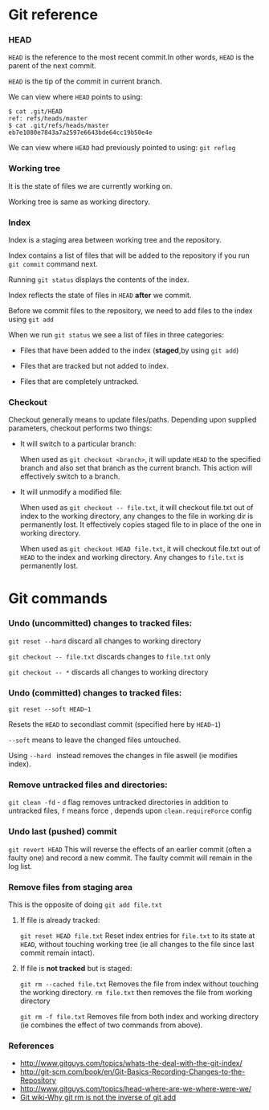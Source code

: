 Git reference
===

### HEAD

`HEAD` is the reference to the most recent commit.In other words, `HEAD` is the parent of the next commit.

`HEAD` is the tip of the commit in current branch.

We can view where `HEAD` points to using:

```
$ cat .git/HEAD
ref: refs/heads/master
$ cat .git/refs/heads/master
eb7e1080e7843a7a2597e6643bde64cc19b50e4e
```
We can view where `HEAD` had previously pointed to using: `git reflog`

### Working tree

It is the state of files we are currently working on.

Working tree is same as working directory.

### Index
Index is a staging area between working tree and the repository.

Index contains a list of files that will be added to the repository if you run `git commit` command next.

Running `git status` displays the contents of the index.

Index reflects the state of files in `HEAD` **after** we commit.

Before we commit files to the repository, we need to add files to the index using `git add`

When we run `git status` we see a list of files in three categories:

* Files that have been added to the index (**staged**,by using `git add`)

* Files that are tracked but not added to index.

* Files that are completely untracked.


### Checkout

Checkout generally means to update files/paths.
Depending upon supplied parameters, checkout performs two things:

* It will switch to a particular branch:

   When used as `git checkout <branch>`, it will update `HEAD` to the specified branch and also set that branch as the current branch. This action will effectively switch to a branch.

* It will unmodify a modified file:

   When used as `git checkout -- file.txt`, it will checkout file.txt out of index to the working directory, any changes to the file in working dir is permanently lost. It effectively copies staged file to in place of the one in working directory.

   When used as `git checkout HEAD file.txt`, it will checkout file.txt out of `HEAD` to the index and working directory. Any changes to `file.txt` is permanently lost.

Git commands
===

### Undo (uncommitted) changes to tracked files:
`git reset --hard` discard all changes to working directory

`git checkout -- file.txt` discards changes to `file.txt` only

`git checkout -- *` discards all changes to working directory

### Undo (committed) changes to tracked files:
`git reset --soft HEAD~1` 

Resets the `HEAD` to secondlast commit (specified here by `HEAD~1`)

`--soft` means to leave the changed files untouched. 

Using `--hard ` instead removes the changes in file aswell (ie modifies index).

### Remove untracked files and directories:
`git clean -fd` - `d` flag removes untracked directories in addition to untracked files, `f` means force , depends upon `clean.requireForce` config


### Undo last (pushed) commit
`git revert HEAD` This will reverse the effects of an earlier commit (often a faulty one) and record a new commit. The faulty commit will remain in the log list.

### Remove files from staging area

This is the opposite of doing `git add file.txt`

1. If file is already tracked:

   `git reset HEAD file.txt` Reset index entries for `file.txt` to its state at `HEAD`, without touching working tree (ie all changes to the file since last commit remain intact). 

2. If file is **not tracked** but is staged:

   `git rm --cached file.txt` Removes the file from index without touching the working directory. `rm file.txt` then removes the file from working directory

   `git rm -f file.txt` Removes file from both index and working directory (ie combines the effect of two commands from above).

### References
* http://www.gitguys.com/topics/whats-the-deal-with-the-git-index/
* http://git-scm.com/book/en/Git-Basics-Recording-Changes-to-the-Repository
* http://www.gitguys.com/topics/head-where-are-we-where-were-we/
* [Git wiki-Why git rm is not the inverse of git add](https://git.wiki.kernel.org/index.php/GitFaq#Why_is_.22git_rm.22_not_the_inverse_of_.22git_add.22.3F)
